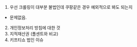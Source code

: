 
1. 우선 크롤링이 대부분 불법인데 쿠팡같은 경우 예외적으로 봐도 되는지
  - 문제없음.
2. 개인정보처리 방침에 대한 것
3. 지적재산권 (폴센트와 비교)
4. 키프티쇼 법인 이슈
 
